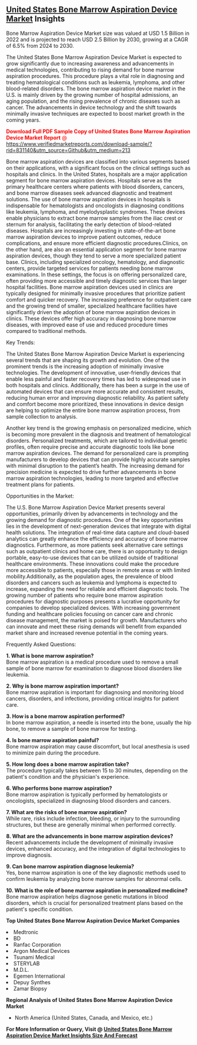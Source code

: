 <h2><a href="https://www.verifiedmarketreports.com/download-sample/?rid=831140&amp;utm_source=Github&amp;utm_medium=213" target="_blank">United States Bone Marrow Aspiration Device Market</a> Insights</h2><p>Bone Marrow Aspiration Device Market size was valued at USD 1.5 Billion in 2022 and is projected to reach USD 2.5 Billion by 2030, growing at a CAGR of 6.5% from 2024 to 2030.</p><p><p>The United States Bone Marrow Aspiration Device Market is expected to grow significantly due to increasing awareness and advancements in medical technologies, contributing to rising demand for bone marrow aspiration procedures. This procedure plays a vital role in diagnosing and treating hematological conditions such as leukemia, lymphoma, and other blood-related disorders. The bone marrow aspiration device market in the U.S. is mainly driven by the growing number of hospital admissions, an aging population, and the rising prevalence of chronic diseases such as cancer. The advancements in device technology and the shift towards minimally invasive techniques are expected to boost market growth in the coming years. <p><span class=""><span style="color: #ff0000;"><strong>Download Full PDF Sample Copy of United States Bone Marrow Aspiration Device Market Report</strong> @ </span><a href="https://www.verifiedmarketreports.com/download-sample/?rid=831140&amp;utm_source=Github&amp;utm_medium=213" target="_blank">https://www.verifiedmarketreports.com/download-sample/?rid=831140&amp;utm_source=Github&amp;utm_medium=213</a></span></p></p><p>Bone marrow aspiration devices are classified into various segments based on their applications, with a significant focus on the clinical settings such as hospitals and clinics. In the United States, hospitals are a major application segment for bone marrow aspiration devices. Hospitals serve as the primary healthcare centers where patients with blood disorders, cancers, and bone marrow diseases seek advanced diagnostic and treatment solutions. The use of bone marrow aspiration devices in hospitals is indispensable for hematologists and oncologists in diagnosing conditions like leukemia, lymphoma, and myelodysplastic syndromes. These devices enable physicians to extract bone marrow samples from the iliac crest or sternum for analysis, facilitating the early detection of blood-related diseases. Hospitals are increasingly investing in state-of-the-art bone marrow aspiration devices to improve patient outcomes, reduce complications, and ensure more efficient diagnostic procedures.Clinics, on the other hand, are also an essential application segment for bone marrow aspiration devices, though they tend to serve a more specialized patient base. Clinics, including specialized oncology, hematology, and diagnostic centers, provide targeted services for patients needing bone marrow examinations. In these settings, the focus is on offering personalized care, often providing more accessible and timely diagnostic services than larger hospital facilities. Bone marrow aspiration devices used in clinics are typically designed for minimally invasive procedures that prioritize patient comfort and quicker recovery. The increasing preference for outpatient care and the growing trend of smaller, specialized healthcare facilities have significantly driven the adoption of bone marrow aspiration devices in clinics. These devices offer high accuracy in diagnosing bone marrow diseases, with improved ease of use and reduced procedure times compared to traditional methods.<p>Key Trends:</p><p>The United States Bone Marrow Aspiration Device Market is experiencing several trends that are shaping its growth and evolution. One of the prominent trends is the increasing adoption of minimally invasive technologies. The development of innovative, user-friendly devices that enable less painful and faster recovery times has led to widespread use in both hospitals and clinics. Additionally, there has been a surge in the use of automated devices that can ensure more accurate and consistent results, reducing human error and improving diagnostic reliability. As patient safety and comfort become more prioritized, these innovations in device design are helping to optimize the entire bone marrow aspiration process, from sample collection to analysis.</p><p>Another key trend is the growing emphasis on personalized medicine, which is becoming more prevalent in the diagnosis and treatment of hematological disorders. Personalized treatments, which are tailored to individual genetic profiles, often require precise and accurate diagnostic tools like bone marrow aspiration devices. The demand for personalized care is prompting manufacturers to develop devices that can provide highly accurate samples with minimal disruption to the patient’s health. The increasing demand for precision medicine is expected to drive further advancements in bone marrow aspiration technologies, leading to more targeted and effective treatment plans for patients.</p><p>Opportunities in the Market:</p><p>The U.S. Bone Marrow Aspiration Device Market presents several opportunities, primarily driven by advancements in technology and the growing demand for diagnostic procedures. One of the key opportunities lies in the development of next-generation devices that integrate with digital health solutions. The integration of real-time data capture and cloud-based analytics can greatly enhance the efficiency and accuracy of bone marrow diagnostics. Furthermore, as more patients seek alternative care settings such as outpatient clinics and home care, there is an opportunity to design portable, easy-to-use devices that can be utilized outside of traditional healthcare environments. These innovations could make the procedure more accessible to patients, especially those in remote areas or with limited mobility.Additionally, as the population ages, the prevalence of blood disorders and cancers such as leukemia and lymphoma is expected to increase, expanding the need for reliable and efficient diagnostic tools. The growing number of patients who require bone marrow aspiration procedures for diagnostic purposes presents a lucrative opportunity for companies to develop specialized devices. With increasing government funding and healthcare policies focusing on cancer care and chronic disease management, the market is poised for growth. Manufacturers who can innovate and meet these rising demands will benefit from expanded market share and increased revenue potential in the coming years.</p><p>Frequently Asked Questions:</p><p><strong>1. What is bone marrow aspiration?</strong><br>Bone marrow aspiration is a medical procedure used to remove a small sample of bone marrow for examination to diagnose blood disorders like leukemia.</p><p><strong>2. Why is bone marrow aspiration important?</strong><br>Bone marrow aspiration is important for diagnosing and monitoring blood cancers, disorders, and infections, providing critical insights for patient care.</p><p><strong>3. How is a bone marrow aspiration performed?</strong><br>In bone marrow aspiration, a needle is inserted into the bone, usually the hip bone, to remove a sample of bone marrow for testing.</p><p><strong>4. Is bone marrow aspiration painful?</strong><br>Bone marrow aspiration may cause discomfort, but local anesthesia is used to minimize pain during the procedure.</p><p><strong>5. How long does a bone marrow aspiration take?</strong><br>The procedure typically takes between 15 to 30 minutes, depending on the patient's condition and the physician's experience.</p><p><strong>6. Who performs bone marrow aspiration?</strong><br>Bone marrow aspiration is typically performed by hematologists or oncologists, specialized in diagnosing blood disorders and cancers.</p><p><strong>7. What are the risks of bone marrow aspiration?</strong><br>While rare, risks include infection, bleeding, or injury to the surrounding structures, but these are generally minimal when performed correctly.</p><p><strong>8. What are the advancements in bone marrow aspiration devices?</strong><br>Recent advancements include the development of minimally invasive devices, enhanced accuracy, and the integration of digital technologies to improve diagnosis.</p><p><strong>9. Can bone marrow aspiration diagnose leukemia?</strong><br>Yes, bone marrow aspiration is one of the key diagnostic methods used to confirm leukemia by analyzing bone marrow samples for abnormal cells.</p><p><strong>10. What is the role of bone marrow aspiration in personalized medicine?</strong><br>Bone marrow aspiration helps diagnose genetic mutations in blood disorders, which is crucial for personalized treatment plans based on the patient's specific condition.</p></p><p><strong>Top United States Bone Marrow Aspiration Device Market Companies</strong></p><div data-test-id=""><p><li>Medtronic</li><li> BD</li><li> Ranfac Corporation</li><li> Argon Medical Devices</li><li> Tsunami Medical</li><li> STERYLAB</li><li> M.D.L.</li><li> Egemen International</li><li> Depuy Synthes</li><li> Zamar Biopsy</li></p><div><strong>Regional Analysis of&nbsp;United States Bone Marrow Aspiration Device Market</strong></div><ul><li dir="ltr"><p dir="ltr">North America&nbsp;(United States, Canada, and Mexico, etc.)</p></li></ul><p><strong>For More Information or Query, Visit @&nbsp;</strong><strong><a href="https://www.verifiedmarketreports.com/product/bone-marrow-aspiration-device-market/?utm_source=Github&amp;utm_medium=213" target="_blank">United States Bone Marrow Aspiration Device Market Insights Size And Forecast</a></strong></p></div>
